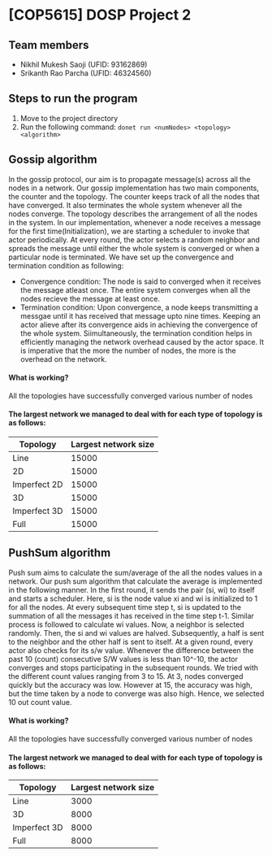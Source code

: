 # [COP5615] DOSP Project 2

## Team members
- Nikhil Mukesh Saoji (UFID: 93162869)
- Srikanth Rao Parcha (UFID: 46324560)

## Steps to run the program
1. Move to the project directory
2. Run the following command: `donet run <numNodes> <topology> <algorithm>`

## Gossip algorithm
In the gossip protocol, our aim is to propagate message(s) across all the nodes in a network. Our gossip implementation has two main components, the counter and the topology. The counter keeps track of all the nodes that have converged.
It also terminates the whole system whenever all the nodes converge. The topology describes the arrangement of all the nodes in the system. In our implementation, whenever a node receives a message for the first time(Initialization), we are starting a scheduler to invoke that actor periodically. At every round, the actor selects a random neighbor and spreads the message until either the whole system is converged or when a particular node is terminated.
We have set up the convergence and termination condition as following:
 - Convergence condition: The node is said to converged when it receives the message atleast once. The entire system converges when all the nodes recieve the message at least once.
 - Termination condition: Upon convergence, a node keeps transmitting a messgae until it has received that message upto nine times. Keeping an actor alieve after its convergence aids in achieving the convergence of the whole system. Siimultaneously, the termination condition helps in efficiently managing the network overhead caused by the actor space. It is imperative that the more the number of nodes, the more is the overhead on the network.

#### What is working?
All the topologies have successfully converged various number of nodes

#### The largest network we managed to deal with for each type of topology is as follows:

| Topology | Largest network size |
|----------|-----------------|
| Line          | 15000     |
| 2D            | 15000     |
| Imperfect 2D  | 15000     |
| 3D            | 15000     |
| Imperfect 3D  | 15000     |
| Full          | 15000     |

## PushSum algorithm
Push sum aims to calculate the sum/average of the all the nodes values in a network. Our push sum algorithm that calculate the average is implemented in the following manner. In the first round, it sends the pair (si, wi) to itself and starts a scheduler. Here, si is the node value xi and wi is initialized to 1 for all the nodes. At every subsequent time step t, si is updated to the summation of all the messages it has received in the time step t-1. Similar process is followed to calculate wi values. Now, a neighbor is selected randomly. Then, the si and wi values are halved. Subsequently, a half is sent to the neighbor and the other half is sent to itself. At a given round, every actor also checks for its s/w value. Whenever the difference between the past 10 (count) consecutive S/W values is less than 10^-10, the actor converges and stops participating in the subsequent rounds. We tried with the different count values ranging from 3 to 15. At 3, nodes converged quickly but the accuracy was low. However at 15, the accuracy was high, but the time taken by a node to converge was also high. Hence, we selected 10 out count value.

#### What is working?
All the topologies have successfully converged various number of nodes

#### The largest network we managed to deal with for each type of topology is as follows:

| Topology | Largest network size |
|----------|-----------------|
| Line          | 3000      |
| 3D            | 8000      |
| Imperfect 3D  | 8000      |
| Full          | 8000      |
